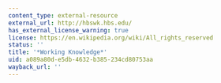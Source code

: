 ```yaml
---
content_type: external-resource
external_url: http://hbswk.hbs.edu/
has_external_license_warning: true
license: https://en.wikipedia.org/wiki/All_rights_reserved
status: ''
title: '*Working Knowledge*'
uid: a089a80d-e5db-4632-b385-234cd80753aa
wayback_url: ''
---
```

